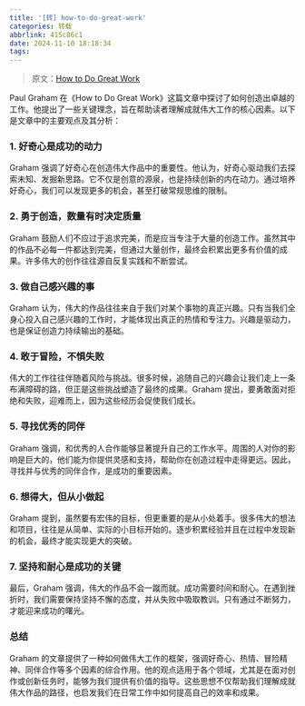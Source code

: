 ```yaml
---
title: '[转] how-to-do-great-work'
categories: 转载
abbrlink: 415c86c1
date: 2024-11-10 18:18:34
tags:
---
```


> 原文：[How to Do Great Work](https://paulgraham.com/greatwork.html)

Paul Graham 在《How to Do Great Work》这篇文章中探讨了如何创造出卓越的工作。他提出了一些关键理念，旨在帮助读者理解成就伟大工作的核心因素。以下是文章中的主要观点及其分析：

### 1. **好奇心是成功的动力**
Graham 强调了好奇心在创造伟大作品中的重要性。他认为，好奇心驱动我们去探索未知、发掘新思路。它不仅是创意的源泉，也是持续创新的内在动力。通过培养好奇心，我们可以发现更多的机会，甚至打破常规思维的限制。

### 2. **勇于创造，数量有时决定质量**
Graham 鼓励人们不应过于追求完美，而是应当专注于大量的创造工作。虽然其中的作品不必每一件都达到完美，但通过大量创作，最终会积累出更多有价值的成果。许多伟大的创作往往源自反复实践和不断尝试。

### 3. **做自己感兴趣的事**
Graham 认为，伟大的作品往往来自于我们对某个事物的真正兴趣。只有当我们全身心投入自己感兴趣的工作时，才能体现出真正的热情和专注力。兴趣是驱动力，也是保证创造力持续输出的基础。

### 4. **敢于冒险，不惧失败**
伟大的工作往往伴随着风险与挑战。很多时候，追随自己的兴趣会让我们走上一条布满障碍的路，但正是这些挑战塑造了最终的成果。Graham 提出，要勇敢面对拒绝和失败，迎难而上，因为这些经历会促使我们成长。

### 5. **寻找优秀的同伴**
Graham 强调，和优秀的人合作能够显著提升自己的工作水平。周围的人对你的影响是巨大的，他们能为你提供灵感和支持，帮助你在创造过程中走得更远。因此，寻找并与优秀的同伴合作，是成功的重要因素。

### 6. **想得大，但从小做起**
Graham 提到，虽然要有宏伟的目标，但更重要的是从小处着手。很多伟大的想法和项目，往往是从简单、实际的小目标开始的。逐步积累经验并且在过程中发现新的机会，最终才能实现更大的突破。

### 7. **坚持和耐心是成功的关键**
最后，Graham 强调，伟大的作品不会一蹴而就。成功需要时间和耐心。在遇到挫折时，我们需要保持坚持不懈的态度，并从失败中吸取教训。只有通过不断努力，才能迎来成功的曙光。

### **总结**
Graham 的文章提供了一种如何做伟大工作的框架，强调好奇心、热情、冒险精神、同伴合作等多个因素的综合作用。他的观点适用于各个领域，尤其是在面对创作或创新任务时，能够为我们提供有价值的指导。这些思想不仅帮助我们理解成就伟大作品的路径，也启发我们在日常工作中如何提高自己的效率和成果。
